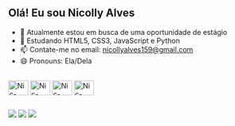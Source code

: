 ## Olá! Eu sou Nicolly Alves

- 🔭 Atualmente estou em busca de uma oportunidade de estágio
- 🌱 Estudando HTML5, CSS3, JavaScript e Python 
- 📫 Contate-me no email: nicollyalves159@gmail.com
- 😄 Pronouns: Ela/Dela

<div style="display: inline_block"><br>
 <img align="center" alt="Nic-CSS" height="30" width="40" src="https://cdn.jsdelivr.net/gh/devicons/devicon@latest/icons/css3/css3-original.svg" />
 <img align="center" alt="Nic-CSS" height="30" width="40" src="https://cdn.jsdelivr.net/gh/devicons/devicon@latest/icons/html5/html5-original.svg" />
 <img align="center" alt="Nic-CSS" height="30" width="40" src="https://cdn.jsdelivr.net/gh/devicons/devicon@latest/icons/javascript/javascript-original.svg" />
<img align="center" alt="Nic-CSS" height="30" width="40" src="https://cdn.jsdelivr.net/gh/devicons/devicon@latest/icons/python/python-original.svg" />
</div>

##

<div>
  <a href="https://www.youtube.com/@Nicolsouzaa" target="_blank"><img src="https://img.shields.io/badge/YouTube-FF0000?style=for-the-badge&logo=youtube&logoColor=white target="_blank"></a>
  <a href="https://www.youtube.com/@Nicolsouzaa(https://www.instagram.com/nicolsouzaa)/" target="_blank"><img src="https://img.shields.io/badge/Instagram-E4405F?style=for-the-badge&logo=instagram&logoColor=white)"_blank"></a>
   <a href="https://www.linkedin.com/in/nicolly-souza-521713247/" target="_blank"><img src="https://img.shields.io/badge/LinkedIn-0077B5?style=for-the-badge&logo=linkedin&logoColor=white"_blank"></a>
  
</div>

